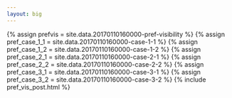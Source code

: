 ```yaml
---
layout: big
---
```

{% assign prefvis = site.data.20170110160000-pref-visibility %}
{% assign pref_case_1_1 = site.data.20170110160000-case-1-1 %}
{% assign pref_case_1_2 = site.data.20170110160000-case-1-2 %}
{% assign pref_case_2_1 = site.data.20170110160000-case-2-1 %}
{% assign pref_case_2_2 = site.data.20170110160000-case-2-2 %}
{% assign pref_case_3_1 = site.data.20170110160000-case-3-1 %}
{% assign pref_case_3_2 = site.data.20170110160000-case-3-2 %}
{% include pref_vis_post.html %}
